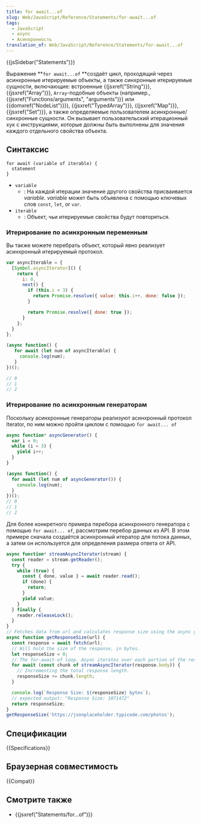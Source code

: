 ```yaml
---
title: for await...of
slug: Web/JavaScript/Reference/Statements/for-await...of
tags:
  - JavaScript
  - async
  - Асинхронность
translation_of: Web/JavaScript/Reference/Statements/for-await...of
---
```


{{jsSidebar("Statements")}}

Выражение **`for await...of` **создаёт цикл, проходящий через асинхронные итерируемые объекты, а также синхронные итерируемые сущности, включающие: встроенные {{jsxref("String")}}, {{jsxref("Array")}}, `Array`-подобные объекты (например., {{jsxref("Functions/arguments", "arguments")}} или {{domxref("NodeList")}}), {{jsxref("TypedArray")}}, {{jsxref("Map")}}, {{jsxref("Set")}}, а также определяемые пользователем асинхронные/синхронные сущности. Он вызывает пользовательский итерационный хук с инструкциями, которые должны быть выполнены для значения каждого отдельного свойства объекта.

## Синтаксис

```
for await (variable of iterable) {
  statement
}
```

- `variable`
  - : На каждой итерации значение другого свойства присваивается _variable_. _variable_ может быть объявлена с помощью ключевых слов `const`, `let`, or `var`.
- `iterable`
  - : Объект, чьи итерируемые свойства будут повторяться.

### Итерирование по асинхронным переменным

Вы также можете перебрать объект, который явно реализует асинхронный итерируемый протокол.

```js
var asyncIterable = {
  [Symbol.asyncIterator]() {
    return {
      i: 0,
      next() {
        if (this.i < 3) {
          return Promise.resolve({ value: this.i++, done: false });
        }

        return Promise.resolve({ done: true });
      }
    };
  }
};

(async function() {
   for await (let num of asyncIterable) {
     console.log(num);
   }
})();

// 0
// 1
// 2
```

### Итерирование по асинхронным генераторам

Поскольку асинхронные генераторы реализуют асинхронный протокол Iterator, по ним можно пройти циклом с помощью `for await... of`

```js
async function* asyncGenerator() {
  var i = 0;
  while (i < 3) {
    yield i++;
  }
}

(async function() {
  for await (let num of asyncGenerator()) {
    console.log(num);
  }
})();
// 0
// 1
// 2
```

Для более конкретного примера перебора асинхронного генератора с помощью `for await... of`, рассмотрим перебор данных из API. В этом примере сначала создаётся асинхронный итератор для потока данных, а затем он используется для определения размера ответа от API.

```js
async function* streamAsyncIterator(stream) {
  const reader = stream.getReader();
  try {
    while (true) {
      const { done, value } = await reader.read();
      if (done) {
        return;
      }
      yield value;
    }
  } finally {
    reader.releaseLock();
  }
}
// Fetches data from url and calculates response size using the async generator.
async function getResponseSize(url) {
  const response = await fetch(url);
  // Will hold the size of the response, in bytes.
  let responseSize = 0;
  // The for-await-of loop. Async iterates over each portion of the response.
  for await (const chunk of streamAsyncIterator(response.body)) {
    // Incrementing the total response length.
    responseSize += chunk.length;
  }

  console.log(`Response Size: ${responseSize} bytes`);
  // expected output: "Response Size: 1071472"
  return responseSize;
}
getResponseSize('https://jsonplaceholder.typicode.com/photos');
```

## Спецификации

{{Specifications}}

## Браузерная совместимость

{{Compat}}

## Смотрите также

- {{jsxref("Statements/for...of")}}

